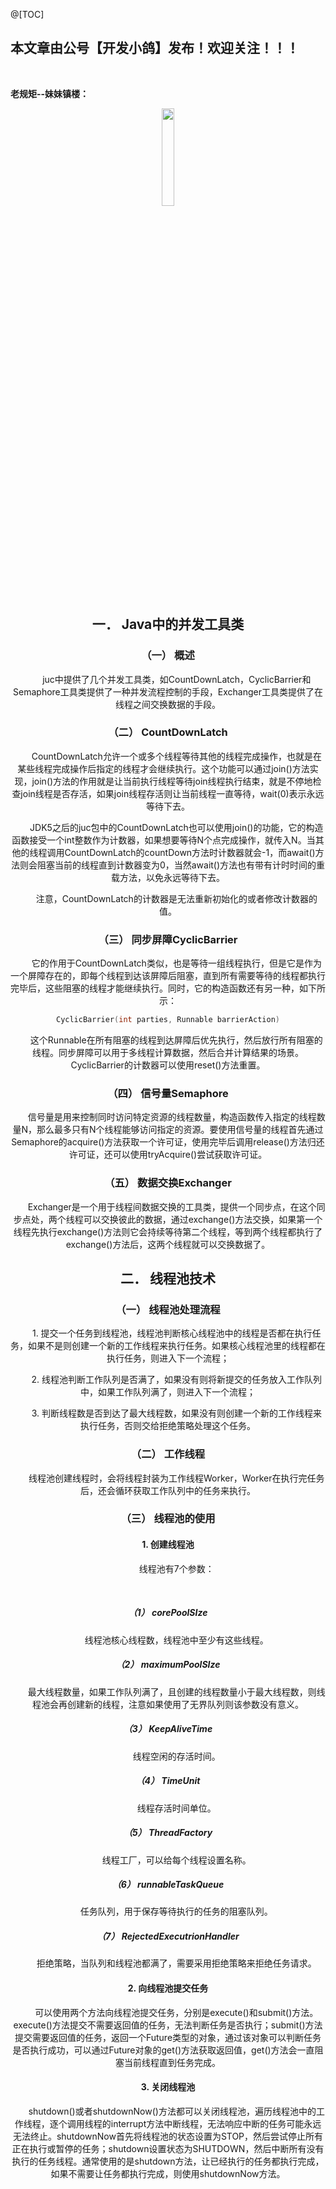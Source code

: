﻿@[TOC]
## 本文章由公号【开发小鸽】发布！欢迎关注！！！
<br>

**老规矩--妹妹镇楼：**
<center>
<img src="https://img-blog.csdnimg.cn/20200721223424816.JPG"   width="20%">


## 一．	Java中的并发工具类
### （一）	概述
&nbsp;  &nbsp;  &nbsp;  &nbsp;juc中提供了几个并发工具类，如CountDownLatch，CyclicBarrier和Semaphore工具类提供了一种并发流程控制的手段，Exchanger工具类提供了在线程之间交换数据的手段。
<br>


### （二）	CountDownLatch
&nbsp;  &nbsp;  &nbsp;  &nbsp;CountDownLatch允许一个或多个线程等待其他的线程完成操作，也就是在某些线程完成操作后指定的线程才会继续执行。这个功能可以通过join()方法实现，join()方法的作用就是让当前执行线程等待join线程执行结束，就是不停地检查join线程是否存活，如果join线程存活则让当前线程一直等待，wait(0)表示永远等待下去。

&nbsp;  &nbsp;  &nbsp;  &nbsp;JDK5之后的juc包中的CountDownLatch也可以使用join()的功能，它的构造函数接受一个int整数作为计数器，如果想要等待N个点完成操作，就传入N。当其他的线程调用CountDownLatch的countDown方法时计数器就会-1，而await()方法则会阻塞当前的线程直到计数器变为0，当然await()方法也有带有计时时间的重载方法，以免永远等待下去。

&nbsp;  &nbsp;  &nbsp;  &nbsp;注意，CountDownLatch的计数器是无法重新初始化的或者修改计数器的值。
<br>


### （三）	同步屏障CyclicBarrier
&nbsp;  &nbsp;  &nbsp;  &nbsp;它的作用于CountDownLatch类似，也是等待一组线程执行，但是它是作为一个屏障存在的，即每个线程到达该屏障后阻塞，直到所有需要等待的线程都执行完毕后，这些阻塞的线程才能继续执行。同时，它的构造函数还有另一种，如下所示：

```cpp
CyclicBarrier(int parties, Runnable barrierAction)
```

&nbsp;  &nbsp;  &nbsp;  &nbsp;这个Runnable在所有阻塞的线程到达屏障后优先执行，然后放行所有阻塞的线程。同步屏障可以用于多线程计算数据，然后合并计算结果的场景。CyclicBarrier的计数器可以使用reset()方法重置。
<br>


### （四）	信号量Semaphore
&nbsp;  &nbsp;  &nbsp;  &nbsp;信号量是用来控制同时访问特定资源的线程数量，构造函数传入指定的线程数量N，那么最多只有N个线程能够访问指定的资源。要使用信号量的线程首先通过Semaphore的acquire()方法获取一个许可证，使用完毕后调用release()方法归还许可证，还可以使用tryAcquire()尝试获取许可证。
<br>


### （五）	数据交换Exchanger
&nbsp;  &nbsp;  &nbsp;  &nbsp;Exchanger是一个用于线程间数据交换的工具类，提供一个同步点，在这个同步点处，两个线程可以交换彼此的数据，通过exchange()方法交换，如果第一个线程先执行exchange()方法则它会持续等待第二个线程，等到两个线程都执行了exchange()方法后，这两个线程就可以交换数据了。
<br>



## 二．	线程池技术
### （一）	线程池处理流程
&nbsp;  &nbsp;  &nbsp;  &nbsp;1.	提交一个任务到线程池，线程池判断核心线程池中的线程是否都在执行任务，如果不是则创建一个新的工作线程来执行任务。如果核心线程池里的线程都在执行任务，则进入下一个流程；

&nbsp;  &nbsp;  &nbsp;  &nbsp;2.	线程池判断工作队列是否满了，如果没有则将新提交的任务放入工作队列中，如果工作队列满了，则进入下一个流程；

&nbsp;  &nbsp;  &nbsp;  &nbsp;3.	判断线程数是否到达了最大线程数，如果没有则创建一个新的工作线程来执行任务，否则交给拒绝策略处理这个任务。
<br>


### （二）	工作线程
&nbsp;  &nbsp;  &nbsp;  &nbsp;线程池创建线程时，会将线程封装为工作线程Worker，Worker在执行完任务后，还会循环获取工作队列中的任务来执行。
<br>


### （三）	线程池的使用
#### 1.	创建线程池
&nbsp;  &nbsp;  &nbsp;  &nbsp;线程池有7个参数：

<br>

##### （1）	corePoolSIze
&nbsp;  &nbsp;  &nbsp;  &nbsp;线程池核心线程数，线程池中至少有这些线程。
<br>


##### （2）	maximumPoolSIze
&nbsp;  &nbsp;  &nbsp;  &nbsp;最大线程数量，如果工作队列满了，且创建的线程数量小于最大线程数，则线程池会再创建新的线程，注意如果使用了无界队列则该参数没有意义。
<br>


##### （3）	KeepAliveTime
&nbsp;  &nbsp;  &nbsp;  &nbsp;线程空闲的存活时间。
<br>


##### （4）	TimeUnit
&nbsp;  &nbsp;  &nbsp;  &nbsp;线程存活时间单位。
<br>


##### （5）	ThreadFactory
&nbsp;  &nbsp;  &nbsp;  &nbsp;线程工厂，可以给每个线程设置名称。
<br>


##### （6）	runnableTaskQueue
&nbsp;  &nbsp;  &nbsp;  &nbsp;任务队列，用于保存等待执行的任务的阻塞队列。
<br>


##### （7）	RejectedExecutrionHandler
&nbsp;  &nbsp;  &nbsp;  &nbsp;拒绝策略，当队列和线程池都满了，需要采用拒绝策略来拒绝任务请求。
<br>


#### 2.	向线程池提交任务
&nbsp;  &nbsp;  &nbsp;  &nbsp;可以使用两个方法向线程池提交任务，分别是execute()和submit()方法。execute()方法提交不需要返回值的任务，无法判断任务是否执行；submit()方法提交需要返回值的任务，返回一个Future类型的对象，通过该对象可以判断任务是否执行成功，可以通过Future对象的get()方法获取返回值，get()方法会一直阻塞当前线程直到任务完成。
<br>


#### 3.	关闭线程池
&nbsp;  &nbsp;  &nbsp;  &nbsp;shutdown()或者shutdownNow()方法都可以关闭线程池，遍历线程池中的工作线程，逐个调用线程的interrupt方法中断线程，无法响应中断的任务可能永远无法终止。shutdownNow首先将线程池的状态设置为STOP，然后尝试停止所有正在执行或暂停的任务；shutdown设置状态为SHUTDOWN，然后中断所有没有执行的任务线程。通常使用的是shutdown方法，让已经执行的任务都执行完成，如果不需要让任务都执行完成，则使用shutdownNow方法。


